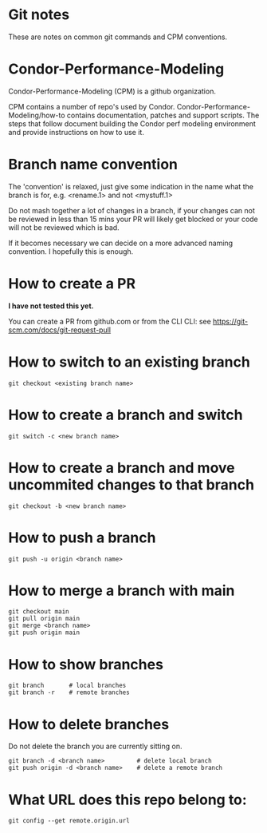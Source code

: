 # Git notes 

These are notes on common git commands and CPM conventions.

# Condor-Performance-Modeling

Condor-Performance-Modeling (CPM) is a github organization. 

CPM contains a number of repo's used by Condor. 
Condor-Performance-Modeling/how-to contains documentation, patches and 
support scripts. The steps that follow document building the Condor 
perf modeling environment and provide instructions on how to use it.

# Branch name convention

The 'convention' is relaxed, just give some indication in the name 
what the branch is for, e.g. <rename.1> and not <mystuff.1>

Do not mash together a lot of changes in a branch, if your changes
can not be reviewed in less than 15 mins your PR will likely get
blocked or your code will not be reviewed which is bad.

If it becomes necessary we can decide on a more advanced naming
convention. I hopefully this is enough.

# How to create a PR
<b>I have not tested this yet.</b>

You can create a PR from github.com or from the CLI
CLI: see https://git-scm.com/docs/git-request-pull

# How to switch to an existing branch
```
git checkout <existing branch name>
```
# How to create a branch and switch 
```
git switch -c <new branch name>
```
# How to create a branch and move uncommited changes to that branch
```
git checkout -b <new branch name>
```
# How to push a branch
```
git push -u origin <branch name>
```
# How to merge a branch with main
```
git checkout main
git pull origin main
git merge <branch name>
git push origin main
```
# How to show branches
```
git branch       # local branches
git branch -r    # remote branches
```
# How to delete branches
Do not delete the branch you are currently sitting on.
```
git branch -d <branch name>         # delete local branch
git push origin -d <branch name>    # delete a remote branch
```
# What URL does this repo belong to:
```
git config --get remote.origin.url
```
